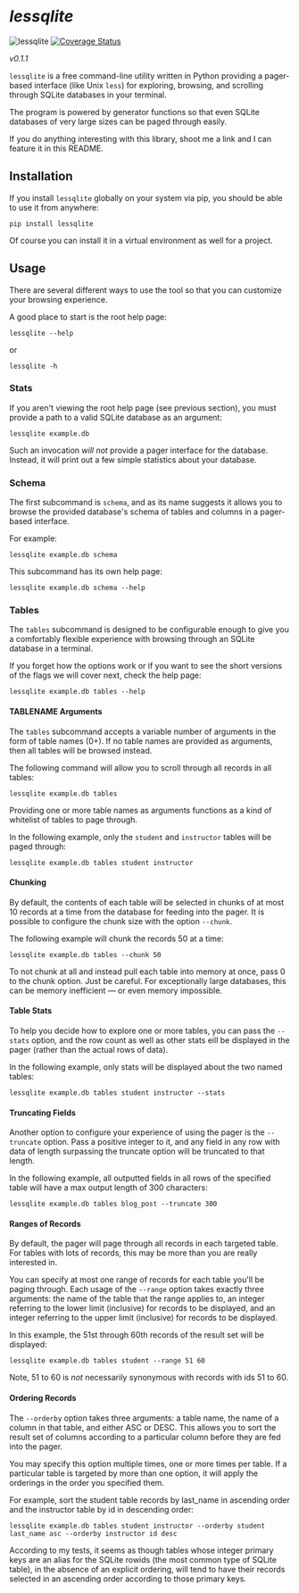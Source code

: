 # *lessqlite*

![lessqlite](https://github.com/dvanderweele/lessqlite/actions/workflows/test.yml/badge.svg)
[![Coverage Status](https://coveralls.io/repos/github/dvanderweele/lessqlite/badge.svg?branch=main)](https://coveralls.io/github/dvanderweele/lessqlite?branch=main)

*v0.1.1*

`lessqlite` is a free command-line utility written in Python providing a pager-based interface (like Unix `less`) for exploring, browsing, and scrolling through SQLite databases in your terminal. 

The program is powered by generator functions so that even SQLite databases of very large sizes can be paged through easily.

If you do anything interesting with this library, shoot me a link and I can feature it in this README.

## Installation

If you install `lessqlite` globally on your system via pip, you should be able to use it from anywhere:

```
pip install lessqlite
```

Of course you can install it in a virtual environment as well for a project.

## Usage

There are several different ways to use the tool so that you can customize your browsing experience. 

A good place to start is the root help page:

```
lessqlite --help
```

or

```
lessqlite -h
```

### Stats 

If you aren't viewing the root help page (see previous section), you must provide a path to a valid SQLite database as an argument:

```
lessqlite example.db
```

Such an invocation *will not* provide a pager interface for the database. Instead, it will print out a few simple statistics about your database.

### Schema

The first subcommand is `schema`, and as its name suggests it allows you to browse the provided database's schema of tables and columns in a pager-based interface. 

For example:

```
lessqlite example.db schema
```

This subcommand has its own help page:

```
lessqlite example.db schema --help 
```

### Tables

The `tables` subcommand is designed to be configurable enough to give you a comfortably flexible experience with browsing through an SQLite database in a terminal.

If you forget how the options work or if you want to see the short versions of the flags we will cover next, check the help page:

```
lessqlite example.db tables --help
```

#### TABLENAME Arguments

The `tables` subcommand accepts a variable number of arguments in the form of table names (0+). If no table names are provided as arguments, then all tables will be browsed instead. 

The following command will allow you to scroll through all records in all tables:

```
lessqlite example.db tables 
```

Providing one or more table names as arguments functions as a kind of whitelist of tables to page through. 

In the following example, only the `student` and `instructor` tables will be paged through:

```
lessqlite example.db tables student instructor 
```

#### Chunking

By default, the contents of each table will be selected in chunks of at most 10 records at a time from the database for feeding into the pager. It is possible to configure the chunk size with the option `--chunk`. 

The following example will chunk the records 50 at a time:

```
lessqlite example.db tables --chunk 50
```

To not chunk at all and instead pull each table into memory at once, pass 0 to the chunk option. Just be careful. For exceptionally large databases, this can be memory inefficient — or even memory impossible. 

#### Table Stats

To help you decide how to explore one or more tables, you can pass the `--stats` option, and the row count as well as other stats eill be displayed in the pager (rather than the actual rows of data). 

In the following example, only stats will be displayed about the two named tables:

```
lessqlite example.db tables student instructor --stats 
```

#### Truncating Fields

Another option to configure your experience of using the pager is the `--truncate` option. Pass a positive integer to it, and any field in any row with data of length surpassing the truncate option will be truncated to that length. 

In the following example, all outputted fields in all rows of the specified table will have a max output length of 300 characters:

```
lessqlite example.db tables blog_post --truncate 300
```

#### Ranges of Records

By default, the pager will page through all records in each targeted table. For tables with lots of records, this may be more than you are really interested in. 

You can specify at most one range of records for each table you'll be paging through. Each usage of the `--range` option takes exactly three arguments: the name of the table that the range applies to, an integer referring to the lower limit (inclusive) for records to be displayed, and an integer referring to the upper limit (inclusive) for records to be displayed. 

In this example, the 51st through 60th records of the result set will be displayed:

```
lessqlite example.db tables student --range 51 60
```

Note, 51 to 60 is *not* necessarily synonymous with records with ids 51 to 60. 

#### Ordering Records

The `--orderby` option takes three arguments: a table name, the name of a column in that table, and either ASC or DESC. This allows you to sort the result set of columns according to a particular column before they are fed into the pager.

You may specify this option multiple times, one or more times per table. If a particular table is targeted by more than one option, it will apply the orderings in the order you specified them.

For example, sort the student table records by last_name in ascending order and the instructor table by id in descending order:

```
lessqlite example.db tables student instructor --orderby student last_name asc --orderby instructor id desc 
```

According to my tests, it seems as though tables whose integer primary keys are an alias for the SQLite rowids (the most common type of SQLite table), in the absence of an explicit ordering, will tend to have their records selected in an ascending order according to those primary keys. 

